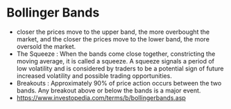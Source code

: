 # Bollinger Bands

* closer the prices move to the upper band, the more overbought the market, and the closer the prices move to the lower band, the more oversold the market.
* The Squeeze : When the bands come close together, constricting the moving average, it is called a squeeze. A squeeze signals a period of low volatility and is considered by traders to be a potential sign of future increased volatility and possible trading opportunities.
* Breakouts : Approximately 90% of price action occurs between the two bands. Any breakout above or below the bands is a major event.
* https://www.investopedia.com/terms/b/bollingerbands.asp
